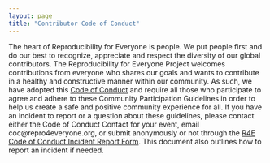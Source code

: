 ```yaml
---
layout: page
title: "Contributor Code of Conduct"
---
```

<p>
The heart of Reproducibility for Everyone is people. We put people first and do our best to recognize, appreciate and respect the diversity of our global contributors. The Reproducibility for Everyone Project welcomes contributions from everyone who shares our goals and wants to contribute in a healthy and constructive manner within our community. As such, we have adopted this <a href="https://www.repro4everyone.org/guidelines">Code of Conduct</a> and require all those who participate to agree and adhere to these Community Participation Guidelines in order to help us create a safe and positive community experience for all. If you have an incident to report or a question about these guidelines, please contact either the Code of Conduct Contact for your event, email coc@repro4everyone.org, or submit anonymously or not through the <a href="https://docs.google.com/forms/d/e/1FAIpQLScwMEloCfHG8c_tP2Q0y7T6FjS8cUYCftQznGyZwQoqSdMqOQ/viewform">R4E Code of Conduct Incident Report Form</a>. This document also outlines how to report an incident if needed.
</p>

